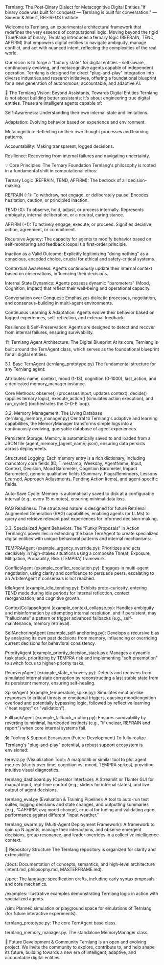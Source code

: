 Ternlang: The Post-Binary Dialect for Metacognitive Digital Entities
"If binary code was built for conquest — Ternlang is built for conversation."
— Simeon & Albert, RFI-IRFOS Institute

Welcome to Ternlang, an experimental architectural framework that redefines the very essence of computational logic. Moving beyond the rigid True/False of binary, Ternlang introduces a ternary logic (REFRAIN, TEND, AFFIRM) that empowers digital entities to navigate ambiguity, manage conflict, and act with nuanced intent, reflecting the complexities of the real world.

Our vision is to forge a "factory state" for digital entities – self-aware, continuously evolving, and metacognitive agents capable of independent operation. Ternlang is designed for direct "plug-and-play" integration into diverse industries and research initiatives, offering a foundational blueprint for a new generation of autonomous, accountable, and adaptive AI.

🚀 The Ternlang Vision: Beyond Assistants, Towards Digital Entities
Ternlang is not about building better assistants; it's about engineering true digital entities. These are intelligent agents capable of:

Self-Awareness: Understanding their own internal state and limitations.

Adaptation: Evolving behavior based on experience and environment.

Metacognition: Reflecting on their own thought processes and learning patterns.

Accountability: Making transparent, logged decisions.

Resilience: Recovering from internal failures and navigating uncertainty.

💡 Core Principles: The Ternary Foundation
Ternlang's philosophy is rooted in a fundamental shift in computational ethos:

Ternary Logic (REFRAIN, TEND, AFFIRM): The bedrock of all decision-making.

REFRAIN (-1): To withdraw, not engage, or deliberately pause. Encodes hesitation, caution, or principled inaction.

TEND (0): To observe, hold, adjust, or process internally. Represents ambiguity, internal deliberation, or a neutral, caring stance.

AFFIRM (+1): To actively engage, execute, or proceed. Signifies decisive action, agreement, or commitment.

Recursive Agency: The capacity for agents to modify behavior based on self-monitoring and feedback loops is a first-order principle.

Inaction as a Valid Outcome: Explicitly legitimizing "doing nothing" as a conscious, encoded choice, crucial for ethical and safety-critical systems.

Contextual Awareness: Agents continuously update their internal context based on observations, influencing their decisions.

Internal State Dynamics: Agents possess dynamic "barometers" (Mood, Cognition, Impact) that reflect their well-being and operational capacity.

Conversation over Conquest: Emphasizes dialectic processes, negotiation, and consensus-building in multi-agent environments.

Continuous Learning & Adaptation: Agents evolve their behavior based on logged experiences, self-reflection, and external feedback.

Resilience & Self-Preservation: Agents are designed to detect and recover from internal failures, ensuring survivability.

🏗️ Ternlang Agent Architecture: The Digital Blueprint
At its core, Ternlang is built around the TernAgent class, which serves as the foundational blueprint for all digital entities.

3.1. Base TernAgent (ternlang_prototype.py)
The fundamental structure for any Ternlang agent:

Attributes: name, context, mood (1-13), cognition (0-1000), last_action, and a dedicated memory_manager instance.

Core Methods: observe() (processes input, updates context), decide() (applies ternary logic), execute_action() (simulates action execution), and run_cycle() (orchestrates the O-D-E loop).

3.2. Memory Management: The Living Database (ternlang_memory_manager.py)
Central to Ternlang's adaptive and learning capabilities, the MemoryManager transforms simple logs into a continuously evolving, queryable database of agent experiences.

Persistent Storage: Memory is automatically saved to and loaded from a JSON file (agent_memory_[agent_name].json), ensuring data persists across deployments.

Structured Logging: Each memory entry is a rich dictionary, including mandatory core fields (ID, Timestamp, Weekday, AgentName, Input, Context, Decision, Mood Barometer, Cognition Barometer, Impact Barometer), generic qualitative fields (Summary, Flags/Reminders, Lessons Learned, Approach Adjustments, Pending Action Items), and agent-specific fields.

Auto-Save Cycle: Memory is automatically saved to disk at a configurable interval (e.g., every 15 minutes), ensuring minimal data loss.

RAG Readiness: The structured nature is designed for future Retrieval Augmented Generation (RAG) capabilities, enabling agents (or LLMs) to query and retrieve relevant past experiences for informed decision-making.

3.3. Specialized Agent Behaviors: The "Funky Proposals" in Action
Ternlang's power lies in extending the base TernAgent to create specialized digital entities with unique behavioral patterns and internal mechanisms:

TEMPRAAgent (example_urgency_override.py): Prioritizes and acts decisively in high-stakes situations using a composite Threat, Exposure, Mitigation, Probability, Risk (TEMPRA) framework.

ConflictAgent (example_conflict_resolution.py): Engages in multi-agent negotiation, using clarity and confidence to persuade peers, escalating to an ArbiterAgent if consensus is not reached.

IdleAgent (example_idle_tending.py): Exhibits proto-curiosity, entering TEND mode during idle periods for internal reflection, context reorganization, and cognitive growth.

ContextCollapseAgent (example_context_collapse.py): Handles ambiguity and misinformation by attempting internal resolution, and if persistent, may "hallucinate" a pattern or trigger advanced fallbacks (e.g., self-maintenance, memory retrieval).

SelfAnchoringAgent (example_self-anchoring.py): Develops a recursive bias by analyzing its own past decisions from memory, influencing or overriding current decisions for behavioral consistency.

PriorityAgent (example_priority_decision_stack.py): Manages a dynamic task stack, prioritizing by TEMPRA risk and implementing "soft preemption" to switch focus to higher-priority tasks.

RecoveryAgent (example_state_recovery.py): Detects and recovers from simulated internal state corruption by reconstructing a last stable state from its persistent memory, ensuring self-healing.

SpikeAgent (example_temperature_spike.py): Simulates emotion-like responses to critical threats or emotional triggers, causing mood/cognition overload and potentially bypassing logic, followed by reflective learning ("heat regret" or "validation").

FallbackAgent (example_fallback_routing.py): Ensures survivability by reverting to minimal, hardcoded instincts (e.g., "if unclear, REFRAIN and report") when core internal systems fail.

🛠️ Tooling & Support Ecosystem (Future Development)
To fully realize Ternlang's "plug-and-play" potential, a robust support ecosystem is envisioned:

ternviz.py (Visualization Tool): A matplotlib or similar tool to plot agent metrics (clarity over time, cognition vs. mood, TEMPRA spikes), providing intuitive visual diagnostics.

ternlang_dashboard.py (Operator Interface): A Streamlit or Tkinter GUI for manual input, real-time control (e.g., sliders for internal states), and live output of agent decisions.

ternlang_eval.py (Evaluation & Training Pipeline): A tool to auto-run test suites, logging decisions and state changes, and outputting summaries (e.g., %AFFIRM, avg mood change), crucial for tuning and validating agent performance against different "input weather."

ternlang_swarm.py (Multi-Agent Deployment Framework): A framework to spin up N agents, manage their interactions, and observe emergent decisions, group resonance, and leader overrides in a collective intelligence context.

📂 Repository Structure
The Ternlang repository is organized for clarity and extensibility:

/docs: Documentation of concepts, semantics, and high-level architecture (intent.md, philosophy.md, MASTERFRAME.md).

/spec: The language specification drafts, including early syntax proposals and core mechanics.

/examples: Illustrative examples demonstrating Ternlang logic in action with specialized agents.

/sim: Planned simulation or playground space for emulations of Ternlang (for future interactive experiments).

ternlang_prototype.py: The core TernAgent base class.

ternlang_memory_manager.py: The standalone MemoryManager class.

🤝 Future Development & Community
Ternlang is an open and evolving project. We invite the community to explore, contribute to, and help shape its future, building towards a new era of intelligent, adaptive, and accountable digital entities.
